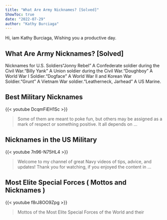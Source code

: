 ```yaml
---
title: "What Are Army Nicknames? [Solved]"
ShowToc: true 
date: "2022-07-29"
author: "Kathy Burciaga" 
---
```


Hi, iam Kathy Burciaga, Wishing you a productive day.
## What Are Army Nicknames? [Solved]
Nicknames for U.S. Soldiers“Jonny Rebel” A Confederate soldier during the Civil War.“Billy Yank” A Union soldier during the Civil War.“Doughboy” A World War I Soldier.“Dogface” A World War II and Korean War Soldier.“Grunt” A Vietnam War soldier.“Leatherneck, Jarhead” A US Marine.

## Best Military Nicknames
{{< youtube DcqmFiEH1Sc >}}
>Some of them are meant to poke fun, but others may be assigned as a mark of respect or something positive. It all depends on ...

## Nicknames in the US Military
{{< youtube 7n96-N75HL4 >}}
>Welcome to my channel of great Navy videos of tips, advice, and updates! Thank you for watching, if you enjoyed the content in ...

## Most Elite Special Forces ( Mottos and Nicknames )
{{< youtube f8rJ8OO9Zpg >}}
>Mottos of the Most Elite Special Forces of the World and their 

